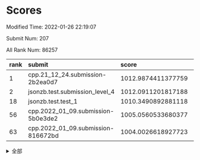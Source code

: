 # Scores

Modified Time: 2022-01-26 22:19:07

Submit Num: 207

All Rank Num: 86257

| rank |               submit               |       score        |       sigma        | pk_num |
| :--- | :--------------------------------- | :----------------- | :----------------- | :----- |
| 1    | cpp.21_12_24.submission-2b2ea0d7   | 1012.9874411377759 | 0.7946886028724038 | 1661   |
| 2    | jsonzb.test.submission_level_4     | 1012.0911201817188 | 0.8123659653349076 | 1665   |
| 18   | jsonzb.test.test_1                 | 1010.3490892881118 | 0.767012042525092  | 1662   |
| 56   | cpp.2022_01_09.submission-5b0e3de2 | 1005.0560533680377 | 0.7121407705297187 | 1666   |
| 63   | cpp.2022_01_09.submission-816672bd | 1004.0026618927723 | 0.7171644354484884 | 1665   |


<details>
<summary>全部</summary>

| rank |                 submit                 |       score        |       sigma        | pk_num |
| :--- | :------------------------------------- | :----------------- | :----------------- | :----- |
| 1    | cpp.21_12_24.submission-2b2ea0d7       | 1012.9874411377759 | 0.7946886028724038 | 1661   |
| 2    | jsonzb.test.submission_level_4         | 1012.0911201817188 | 0.8123659653349076 | 1665   |
| 3    | gobigger.level_3.submission_level_3_10 | 1011.794874021905  | 0.766076357210181  | 1666   |
| 4    | gobigger.level_3.submission_level_3_32 | 1011.6739578037532 | 0.7922108382006445 | 1664   |
| 5    | gobigger.level_3.submission_level_3_43 | 1011.5022721429486 | 0.7673875656653721 | 1667   |
| 6    | gobigger.level_3.submission_level_3_24 | 1011.3940812762274 | 0.7728356451480977 | 1673   |
| 7    | gobigger.level_3.submission_level_3_16 | 1011.3707255448281 | 0.7769233125549089 | 1663   |
| 8    | gobigger.level_3.submission_level_3_40 | 1011.2711194136787 | 0.8057984726510876 | 1672   |
| 9    | gobigger.level_3.submission_level_3_46 | 1010.9139252071902 | 0.7644717610280287 | 1658   |
| 10   | gobigger.level_3.submission_level_3_41 | 1010.7592083171537 | 0.7787607164412461 | 1673   |
| 11   | gobigger.level_3.submission_level_3_7  | 1010.7302334031755 | 0.7681092224688095 | 1666   |
| 12   | gobigger.level_3.submission_level_3_2  | 1010.7122002670478 | 0.7797090743637759 | 1667   |
| 13   | gobigger.level_3.submission_level_3_31 | 1010.5134728795808 | 0.7807189275206153 | 1668   |
| 14   | gobigger.level_3.submission_level_3_20 | 1010.4828062613591 | 0.7805801654223261 | 1670   |
| 15   | gobigger.level_3.submission_level_3_48 | 1010.4641027233974 | 0.7672920503814001 | 1665   |
| 16   | gobigger.level_3.submission_level_3_0  | 1010.4451102480122 | 0.7695739293031112 | 1664   |
| 17   | gobigger.level_3.submission_level_3_26 | 1010.3850202830556 | 0.7800260246280298 | 1659   |
| 18   | jsonzb.test.test_1                     | 1010.3490892881118 | 0.767012042525092  | 1662   |
| 19   | gobigger.level_3.submission_level_3_4  | 1010.1926504427863 | 0.7635013795422081 | 1665   |
| 20   | gobigger.level_3.submission_level_3_3  | 1010.1770550183178 | 0.7669477704922716 | 1665   |
| 21   | gobigger.level_3.submission_level_3_49 | 1010.097299759262  | 0.7693950800873369 | 1666   |
| 22   | gobigger.level_3.submission_level_3_9  | 1010.0568440735514 | 0.772666747939619  | 1669   |
| 23   | gobigger.level_3.submission_level_3_19 | 1010.0030480875722 | 0.7551639580347216 | 1667   |
| 24   | gobigger.level_3.submission_level_3_42 | 1010.0026238900682 | 0.7527812891792172 | 1667   |
| 25   | gobigger.level_3.submission_level_3_1  | 1009.999385745178  | 0.7525343219819743 | 1669   |
| 26   | gobigger.level_3.submission_level_3_38 | 1009.9566461698647 | 0.7405235696938061 | 1667   |
| 27   | gobigger.level_3.submission_level_3_22 | 1009.9551727285237 | 0.7519246352511835 | 1674   |
| 28   | gobigger.level_3.submission_level_3_6  | 1009.933549140669  | 0.7424774979166952 | 1665   |
| 29   | gobigger.level_3.submission_level_3_11 | 1009.8693134663598 | 0.75876658638622   | 1667   |
| 30   | gobigger.level_3.submission_level_3_29 | 1009.8467335202205 | 0.783790631198888  | 1670   |
| 31   | gobigger.level_3.submission_level_3_35 | 1009.8131072461067 | 0.7533137527928693 | 1667   |
| 32   | gobigger.level_3.submission_level_3_13 | 1009.7707808068151 | 0.7710419032963404 | 1667   |
| 33   | gobigger.level_3.submission_level_3_47 | 1009.727598056069  | 0.7413610631956027 | 1670   |
| 34   | gobigger.level_3.submission_level_3_12 | 1009.7159920323959 | 0.7484166042905657 | 1671   |
| 35   | gobigger.level_3.submission_level_3_18 | 1009.6577713783367 | 0.765872589856268  | 1673   |
| 36   | gobigger.level_3.submission_level_3_14 | 1009.657222964843  | 0.7565703051517652 | 1670   |
| 37   | gobigger.level_3.submission_level_3_15 | 1009.655263436047  | 0.7575518856238015 | 1669   |
| 38   | gobigger.level_3.submission_level_3_39 | 1009.6509787494643 | 0.7531488149260183 | 1666   |
| 39   | gobigger.level_3.submission_level_3_27 | 1009.6300467661985 | 0.750625608492166  | 1666   |
| 40   | gobigger.level_3.submission_level_3_5  | 1009.6062361627553 | 0.745893869581627  | 1666   |
| 41   | gobigger.level_3.submission_level_3_23 | 1009.5880175247556 | 0.763027277386147  | 1669   |
| 42   | gobigger.level_3.submission_level_3_28 | 1009.4738790006144 | 0.7464330177307068 | 1669   |
| 43   | gobigger.level_3.submission_level_3_44 | 1009.4164221415557 | 0.7625726113661814 | 1663   |
| 44   | gobigger.level_3.submission_level_3_34 | 1009.3873346425862 | 0.7338313599615452 | 1665   |
| 45   | gobigger.level_3.submission_level_3_8  | 1009.32275342524   | 0.7333927287150314 | 1665   |
| 46   | gobigger.level_3.submission_level_3_45 | 1009.141199950542  | 0.7398026052190818 | 1667   |
| 47   | gobigger.level_3.submission_level_3_25 | 1009.0549902326878 | 0.7435385360662038 | 1666   |
| 48   | gobigger.level_3.submission_level_3_36 | 1008.9983051840998 | 0.7763659946245232 | 1664   |
| 49   | gobigger.level_3.submission_level_3_30 | 1008.8980574856591 | 0.7482764821230223 | 1668   |
| 50   | gobigger.level_3.submission_level_3_21 | 1008.8639790173706 | 0.7486321231583037 | 1670   |
| 51   | gobigger.level_3.submission_level_3_37 | 1008.8391365035171 | 0.7379336475146248 | 1667   |
| 52   | gobigger.level_3.submission_level_3_17 | 1008.7051317327008 | 0.7449055794266897 | 1669   |
| 53   | gobigger.level_3.submission_level_3_33 | 1008.3613874346654 | 0.736703533083181  | 1666   |
| 54   | gobigger.level_1.submission_level_1_40 | 1005.129788774139  | 0.7281553670981401 | 1670   |
| 55   | gobigger.level_1.submission_level_1_36 | 1005.0861098669033 | 0.725932776135501  | 1661   |
| 56   | cpp.2022_01_09.submission-5b0e3de2     | 1005.0560533680377 | 0.7121407705297187 | 1666   |
| 57   | gobigger.level_1.submission_level_1_6  | 1004.7366106482782 | 0.7267304996088961 | 1665   |
| 58   | gobigger.level_1.submission_level_1_9  | 1004.2672232787666 | 0.7114481067165784 | 1664   |
| 59   | gobigger.level_1.submission_level_1_27 | 1004.2090088848457 | 0.7212057226156459 | 1666   |
| 60   | gobigger.level_1.submission_level_1_22 | 1004.195450835119  | 0.7343005549382009 | 1668   |
| 61   | gobigger.level_1.submission_level_1_39 | 1004.1652472540084 | 0.7174099985240625 | 1670   |
| 62   | gobigger.level_1.submission_level_1_20 | 1004.0606682404973 | 0.7269917351864247 | 1667   |
| 63   | cpp.2022_01_09.submission-816672bd     | 1004.0026618927723 | 0.7171644354484884 | 1665   |
| 64   | gobigger.level_1.submission_level_1_17 | 1003.9139436477747 | 0.7182352523331114 | 1664   |
| 65   | gobigger.level_1.submission_level_1_35 | 1003.9049716231689 | 0.7131234130987213 | 1661   |
| 66   | gobigger.level_1.submission_level_1_24 | 1003.6945105937012 | 0.7177988647261919 | 1666   |
| 67   | gobigger.level_1.submission_level_1_29 | 1003.658078508221  | 0.718402349829072  | 1666   |
| 68   | gobigger.level_1.submission_level_1_32 | 1003.6451874360865 | 0.7261433500991659 | 1666   |
| 69   | gobigger.level_1.submission_level_1_16 | 1003.6450072338906 | 0.7200389459964291 | 1667   |
| 70   | gobigger.level_1.submission_level_1_7  | 1003.6138058738859 | 0.7184034122051307 | 1671   |
| 71   | gobigger.level_1.submission_level_1_42 | 1003.5801700391888 | 0.6989832806783823 | 1666   |
| 72   | gobigger.level_1.submission_level_1_38 | 1003.575241635038  | 0.7268590302401826 | 1667   |
| 73   | gobigger.level_1.submission_level_1_30 | 1003.5572236721664 | 0.7168074483310534 | 1667   |
| 74   | gobigger.level_1.submission_level_1_46 | 1003.5408458128076 | 0.7241460816716049 | 1665   |
| 75   | gobigger.level_1.submission_level_1_13 | 1003.5264482075239 | 0.721474191827191  | 1669   |
| 76   | gobigger.level_1.submission_level_1_8  | 1003.5183658318833 | 0.7214236668809282 | 1666   |
| 77   | gobigger.level_1.submission_level_1_49 | 1003.4772256179197 | 0.7217965556495799 | 1666   |
| 78   | gobigger.level_1.submission_level_1_25 | 1003.4767525510763 | 0.723771570232176  | 1670   |
| 79   | gobigger.level_1.submission_level_1_23 | 1003.4634661372994 | 0.7057242032160296 | 1670   |
| 80   | gobigger.level_1.submission_level_1_5  | 1003.4601826616324 | 0.719528166791365  | 1665   |
| 81   | gobigger.level_1.submission_level_1_4  | 1003.3747812950475 | 0.7142006115543588 | 1667   |
| 82   | gobigger.level_1.submission_level_1_1  | 1003.373926159386  | 0.721554215664163  | 1668   |
| 83   | gobigger.level_1.submission_level_1_45 | 1003.3312945964437 | 0.7192761958120518 | 1667   |
| 84   | gobigger.level_1.submission_level_1_14 | 1003.3022942357622 | 0.7243498207505333 | 1667   |
| 85   | gobigger.level_1.submission_level_1_18 | 1003.2601612505825 | 0.7220061414970969 | 1665   |
| 86   | gobigger.level_1.submission_level_1_44 | 1003.1407138217381 | 0.7127503022257589 | 1663   |
| 87   | gobigger.level_1.submission_level_1_47 | 1003.126123090372  | 0.7218854454497082 | 1663   |
| 88   | gobigger.level_1.submission_level_1_26 | 1003.0553844063667 | 0.7151169336329198 | 1667   |
| 89   | gobigger.level_1.submission_level_1_0  | 1003.010661639837  | 0.7195798163092043 | 1668   |
| 90   | gobigger.level_1.submission_level_1_33 | 1003.0096684713983 | 0.7117922790464174 | 1668   |
| 91   | gobigger.level_1.submission_level_1_3  | 1002.9685450620235 | 0.7094439411495531 | 1670   |
| 92   | gobigger.level_1.submission_level_1_34 | 1002.8950847145896 | 0.7138678850641162 | 1673   |
| 93   | gobigger.level_1.submission_level_1_12 | 1002.7721386861559 | 0.711934450202689  | 1666   |
| 94   | gobigger.level_1.submission_level_1_19 | 1002.7689755302516 | 0.712313938339421  | 1666   |
| 95   | gobigger.level_1.submission_level_1_28 | 1002.7520915789827 | 0.71064735879398   | 1669   |
| 96   | gobigger.level_1.submission_level_1_41 | 1002.7291401298957 | 0.7176342043274114 | 1668   |
| 97   | gobigger.level_1.submission_level_1_11 | 1002.7073369959405 | 0.7064799484825258 | 1670   |
| 98   | gobigger.level_1.submission_level_1_37 | 1002.6510333364051 | 0.7125709080555042 | 1662   |
| 99   | gobigger.level_1.submission_level_1_21 | 1002.554095381687  | 0.7275732677137865 | 1670   |
| 100  | gobigger.level_1.submission_level_1_43 | 1002.5277901093214 | 0.7081080801775317 | 1668   |
| 101  | gobigger.level_1.submission_level_1_31 | 1002.5236476076627 | 0.7166054525583391 | 1663   |
| 102  | gobigger.level_1.submission_level_1_2  | 1002.4954020778295 | 0.7237400681814521 | 1669   |
| 103  | gobigger.level_1.submission_level_1_15 | 1002.4544342539782 | 0.7206472601394861 | 1669   |
| 104  | gobigger.level_1.submission_level_1_48 | 1002.2993893945852 | 0.7055052133776825 | 1665   |
| 105  | gobigger.level_1.submission_level_1_10 | 1002.2628201555186 | 0.723279335624015  | 1666   |
| 106  | gobigger.random.submission_random_36   | 997.7480194742423  | 0.7078339546854397 | 1666   |
| 107  | gobigger.random.submission_random_14   | 997.4260087415272  | 0.7024624312689493 | 1670   |
| 108  | gobigger.random.submission_random_39   | 997.1679542759246  | 0.6994245741478134 | 1669   |
| 109  | gobigger.random.submission_random_1    | 996.9801701767677  | 0.7160391526691218 | 1668   |
| 110  | gobigger.random.submission_random_18   | 996.9549841913653  | 0.6998640595196179 | 1670   |
| 111  | gobigger.random.submission_random_33   | 996.7974057408383  | 0.715266883345149  | 1669   |
| 112  | gobigger.random.submission_random_32   | 996.6654388036105  | 0.7064460870372923 | 1661   |
| 113  | gobigger.random.submission_random_5    | 996.5701697240485  | 0.6977300374467916 | 1660   |
| 114  | gobigger.random.submission_random_23   | 996.5103733909068  | 0.7154577003043725 | 1667   |
| 115  | gobigger.random.submission_random_46   | 996.342128323452   | 0.7011226011940398 | 1663   |
| 116  | gobigger.random.submission_random_10   | 996.3401049116057  | 0.7012729998095887 | 1669   |
| 117  | gobigger.random.submission_random_2    | 996.3145505012155  | 0.7229199157310201 | 1668   |
| 118  | gobigger.random.submission_random_30   | 996.2603109604191  | 0.7047125667884027 | 1663   |
| 119  | gobigger.random.submission_random_21   | 996.2532259743797  | 0.7103577271453217 | 1667   |
| 120  | gobigger.random.submission_random_11   | 996.2512688713292  | 0.7129814583288275 | 1672   |
| 121  | gobigger.random.submission_random_19   | 996.0848877601354  | 0.7290068375488362 | 1663   |
| 122  | gobigger.random.submission_random_48   | 996.0253350618352  | 0.7100042671084964 | 1665   |
| 123  | gobigger.random.submission_random_28   | 995.997525621475   | 0.7132282470848249 | 1661   |
| 124  | gobigger.random.submission_random_6    | 995.9942980943625  | 0.7266829323935877 | 1673   |
| 125  | gobigger.random.submission_random_3    | 995.986438973375   | 0.7100430677632483 | 1665   |
| 126  | gobigger.random.submission_random_25   | 995.9251500693582  | 0.7087423231616803 | 1666   |
| 127  | gobigger.random.submission_random_38   | 995.9023595122417  | 0.7145236643861759 | 1670   |
| 128  | gobigger.random.submission_random_35   | 995.8925902400846  | 0.7094119581666094 | 1669   |
| 129  | gobigger.random.submission_random_29   | 995.8397670626131  | 0.7077253076969543 | 1667   |
| 130  | gobigger.random.submission_random_22   | 995.8236744073163  | 0.7071663571720656 | 1668   |
| 131  | gobigger.random.submission_random_41   | 995.8041911948562  | 0.7082442028307485 | 1669   |
| 132  | gobigger.random.submission_random_42   | 995.7623873163288  | 0.7150690199867015 | 1666   |
| 133  | gobigger.random.submission_random_7    | 995.748933569035   | 0.7144283067444768 | 1672   |
| 134  | gobigger.random.submission_random_12   | 995.7113064051317  | 0.7179088712063048 | 1673   |
| 135  | gobigger.random.submission_random_4    | 995.6688473317103  | 0.7152923360253927 | 1670   |
| 136  | gobigger.random.submission_random_15   | 995.6504367392172  | 0.7171018355079936 | 1668   |
| 137  | gobigger.random.submission_random_24   | 995.6423606248718  | 0.7056085024888177 | 1663   |
| 138  | gobigger.random.submission_random_0    | 995.5806632151738  | 0.7072006975360791 | 1664   |
| 139  | gobigger.random.submission_random_49   | 995.5800679660005  | 0.7062946726097514 | 1669   |
| 140  | gobigger.random.submission_random_9    | 995.5424570162284  | 0.7048292100747963 | 1666   |
| 141  | gobigger.random.submission_random_37   | 995.5234361520749  | 0.7082277452911573 | 1662   |
| 142  | gobigger.random.submission_random_45   | 995.5034946138964  | 0.7044068759353301 | 1669   |
| 143  | gobigger.random.submission_random_20   | 995.4282740413298  | 0.7014893738849413 | 1668   |
| 144  | gobigger.random.submission_random_34   | 995.4220889239438  | 0.7102796056457756 | 1663   |
| 145  | gobigger.random.submission_random_17   | 995.2482331583816  | 0.7112099137655422 | 1668   |
| 146  | gobigger.random.submission_random_27   | 995.1888781888678  | 0.7186074569337959 | 1667   |
| 147  | gobigger.random.submission_random_40   | 995.1795846248313  | 0.7211812569722398 | 1665   |
| 148  | gobigger.random.submission_random_16   | 995.0969774373675  | 0.7276151005863014 | 1668   |
| 149  | gobigger.random.submission_random_43   | 995.0618631133657  | 0.7096817260123177 | 1668   |
| 150  | gobigger.random.submission_random_47   | 994.9936545810307  | 0.7294260721571725 | 1665   |
| 151  | gobigger.random.submission_random_26   | 994.8917984474183  | 0.7145027075526595 | 1663   |
| 152  | gobigger.random.submission_random_13   | 994.8412743301744  | 0.7105229194598396 | 1666   |
| 153  | gobigger.random.submission_random_8    | 994.7414849338044  | 0.7054214678404457 | 1666   |
| 154  | gobigger.random.submission_random_31   | 994.5970565122788  | 0.7172808446371101 | 1664   |
| 155  | gobigger.level_2.submission_level_2_25 | 994.5106963097717  | 0.7331941710078813 | 1666   |
| 156  | gobigger.level_2.submission_level_2_39 | 994.2580235201365  | 0.7314540327997028 | 1666   |
| 157  | gobigger.random.submission_random_44   | 993.9832136099967  | 0.7217173836423766 | 1670   |
| 158  | gobigger.level_2.submission_level_2_31 | 993.6193137317352  | 0.7270426944900279 | 1669   |
| 159  | gobigger.level_2.submission_level_2_16 | 993.4931652396338  | 0.7355837205680155 | 1667   |
| 160  | gobigger.level_2.submission_level_2_15 | 993.2397757119433  | 0.7225812149769097 | 1665   |
| 161  | gobigger.level_2.submission_level_2_17 | 993.059740296811   | 0.7257637022830344 | 1671   |
| 162  | gobigger.level_2.submission_level_2_24 | 992.9665298662767  | 0.7407310262770976 | 1662   |
| 163  | gobigger.level_2.submission_level_2_3  | 992.9378784597878  | 0.7308487481527496 | 1668   |
| 164  | gobigger.level_2.submission_level_2_46 | 992.8796457684193  | 0.7437367754916216 | 1668   |
| 165  | gobigger.level_2.submission_level_2_10 | 992.7708705092612  | 0.7384749953943462 | 1665   |
| 166  | gobigger.level_2.submission_level_2_26 | 992.7623712333808  | 0.7428517732471812 | 1670   |
| 167  | gobigger.level_2.submission_level_2_14 | 992.7175792440188  | 0.7649371854379454 | 1671   |
| 168  | gobigger.level_2.submission_level_2_19 | 992.6269840413064  | 0.753652041183614  | 1667   |
| 169  | gobigger.level_2.submission_level_2_11 | 992.5695946109031  | 0.7355243108950413 | 1661   |
| 170  | gobigger.level_2.submission_level_2_13 | 992.3895829776877  | 0.7502811514761736 | 1666   |
| 171  | gobigger.level_2.submission_level_2_40 | 992.3642786047625  | 0.7577852381498114 | 1668   |
| 172  | gobigger.level_2.submission_level_2_7  | 992.3055137164669  | 0.7298060526369483 | 1665   |
| 173  | gobigger.level_2.submission_level_2_34 | 992.2859983273238  | 0.7498919210211813 | 1669   |
| 174  | gobigger.level_2.submission_level_2_35 | 992.228191463817   | 0.7341519257800281 | 1666   |
| 175  | gobigger.level_2.submission_level_2_5  | 992.1601694828738  | 0.7555766991492816 | 1662   |
| 176  | gobigger.level_2.submission_level_2_49 | 992.127038301128   | 0.7420571387151119 | 1662   |
| 177  | gobigger.level_2.submission_level_2_38 | 992.0005304508095  | 0.7303839627572454 | 1667   |
| 178  | gobigger.level_2.submission_level_2_32 | 991.8710090334502  | 0.7476533907849712 | 1664   |
| 179  | gobigger.level_2.submission_level_2_4  | 991.8261400944483  | 0.7402412126001472 | 1667   |
| 180  | gobigger.level_2.submission_level_2_29 | 991.7874315290279  | 0.742767759337053  | 1665   |
| 181  | gobigger.level_2.submission_level_2_33 | 991.7747667994378  | 0.7472791393650691 | 1666   |
| 182  | gobigger.level_2.submission_level_2_1  | 991.762253667313   | 0.7447991032541202 | 1666   |
| 183  | gobigger.level_2.submission_level_2_43 | 991.713825669202   | 0.7436131972877273 | 1666   |
| 184  | gobigger.level_2.submission_level_2_22 | 991.68851688336    | 0.7749349150113614 | 1666   |
| 185  | gobigger.level_2.submission_level_2_8  | 991.5850333499068  | 0.7453352864656339 | 1673   |
| 186  | gobigger.level_2.submission_level_2_9  | 991.571834901605   | 0.7533880213617041 | 1663   |
| 187  | gobigger.level_2.submission_level_2_37 | 991.5648267338837  | 0.735169886788374  | 1669   |
| 188  | gobigger.level_2.submission_level_2_42 | 991.4898752288566  | 0.7607182675153901 | 1668   |
| 189  | gobigger.level_2.submission_level_2_18 | 991.4343474261423  | 0.7441435312146859 | 1665   |
| 190  | gobigger.level_2.submission_level_2_41 | 991.429842052791   | 0.7543696697701664 | 1670   |
| 191  | gobigger.level_2.submission_level_2_21 | 991.4012183247371  | 0.7439559069306836 | 1663   |
| 192  | gobigger.level_2.submission_level_2_2  | 991.3163475421885  | 0.7527777355560319 | 1672   |
| 193  | gobigger.level_2.submission_level_2_20 | 991.2404522424443  | 0.751232192224249  | 1662   |
| 194  | gobigger.level_2.submission_level_2_30 | 991.1219232715679  | 0.7386447658852837 | 1669   |
| 195  | gobigger.level_2.submission_level_2_6  | 991.1086021633723  | 0.7716067642966402 | 1664   |
| 196  | gobigger.level_2.submission_level_2_48 | 991.0901838154319  | 0.7518142682413194 | 1668   |
| 197  | gobigger.level_2.submission_level_2_0  | 991.0888933434131  | 0.7744142392645611 | 1672   |
| 198  | gobigger.level_2.submission_level_2_28 | 990.9343448424446  | 0.7642571894258049 | 1664   |
| 199  | gobigger.level_2.submission_level_2_23 | 990.8148691271584  | 0.7649061807736662 | 1675   |
| 200  | gobigger.level_2.submission_level_2_36 | 990.7643756401669  | 0.7741619523447444 | 1667   |
| 201  | gobigger.level_2.submission_level_2_12 | 990.7135010905644  | 0.769273265344896  | 1665   |
| 202  | gobigger.level_2.submission_level_2_44 | 990.7048055119675  | 0.7752134846071276 | 1667   |
| 203  | gobigger.level_2.submission_level_2_27 | 990.62387987181    | 0.7711586284072389 | 1666   |
| 204  | gobigger.level_2.submission_level_2_45 | 989.6418532622259  | 0.7715549776885285 | 1671   |
| 205  | gobigger.level_2.submission_level_2_47 | 989.5876728720413  | 0.7888208058322772 | 1670   |
| 206  | gobigger.none.submission_none_0        | 977.1769858772069  | 1.289654619770544  | 1663   |
| 207  | gobigger.none.submission_none_1        | 976.0611727571769  | 1.4937796134819066 | 1665   |

</details>